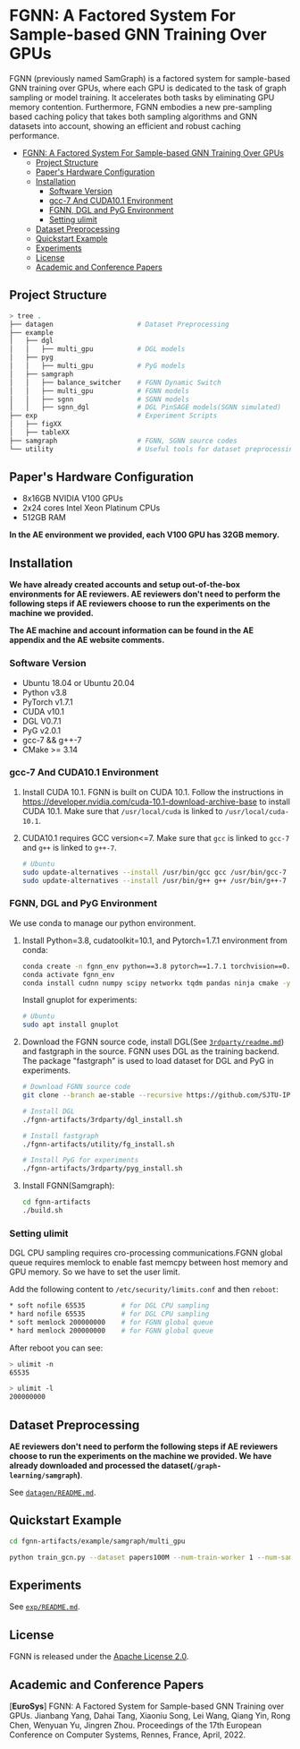 # FGNN: A Factored System For Sample-based GNN Training Over GPUs

FGNN (previously named SamGraph) is a factored system for sample-based GNN training over GPUs, where each GPU is dedicated to the task of graph sampling or model training. It accelerates both tasks by eliminating GPU memory contention. Furthermore, FGNN embodies a new pre-sampling based caching policy that takes both sampling algorithms and GNN datasets into account, showing an efficient and robust caching performance.

- [FGNN: A Factored System For Sample-based GNN Training Over GPUs](#fgnn-a-factored-system-for-sample-based-gnn-training-over-gpus)
  - [Project Structure](#project-structure)
  - [Paper's Hardware Configuration](#papers-hardware-configuration)
  - [Installation](#installation)
    - [Software Version](#software-version)
    - [gcc-7 And CUDA10.1 Environment](#gcc-7-and-cuda101-environment)
    - [FGNN, DGL and PyG Environment](#fgnn-dgl-and-pyg-environment)
    - [Setting ulimit](#setting-ulimit)
  - [Dataset Preprocessing](#dataset-preprocessing)
  - [Quickstart Example](#quickstart-example)
  - [Experiments](#experiments)
  - [License](#license)
  - [Academic and Conference Papers](#academic-and-conference-papers)


## Project Structure

```bash
> tree .
├── datagen                     # Dataset Preprocessing
├── example
│   ├── dgl
│   │   ├── multi_gpu           # DGL models
│   ├── pyg
│   │   ├── multi_gpu           # PyG models
│   ├── samgraph
│   │   ├── balance_switcher    # FGNN Dynamic Switch
│   │   ├── multi_gpu           # FGNN models
│   │   ├── sgnn                # SGNN models
│   │   ├── sgnn_dgl            # DGL PinSAGE models(SGNN simulated)
├── exp                         # Experiment Scripts
│   ├── figXX
│   ├── tableXX
├── samgraph                    # FGNN, SGNN source codes
└── utility                     # Useful tools for dataset preprocessing
```



## Paper's Hardware Configuration
- 8x16GB NVIDIA V100 GPUs
- 2x24 cores Intel Xeon Platinum CPUs
- 512GB RAM

**In the AE environment we provided,  each V100 GPU has 32GB memory.**



## Installation

**We have already created accounts and setup out-of-the-box environments for AE reviewers. AE reviewers don't need to perform the following steps if AE reviewers choose to run the experiments on the machine we provided.**

**The AE machine and account information can be found in the AE appendix and the AE website comments.**

### Software Version

- Ubuntu 18.04 or Ubuntu 20.04
- Python v3.8
- PyTorch v1.7.1
- CUDA v10.1
- DGL V0.7.1
- PyG v2.0.1
- gcc-7 && g++-7
- CMake >= 3.14

### gcc-7 And CUDA10.1 Environment

1. Install CUDA 10.1. FGNN is built on CUDA 10.1. Follow the instructions in https://developer.nvidia.com/cuda-10.1-download-archive-base to install CUDA 10.1. Make sure that `/usr/local/cuda` is linked to `/usr/local/cuda-10.1`.

2. CUDA10.1 requires GCC version<=7. Make sure that `gcc` is linked to `gcc-7` and `g++` is linked to `g++-7`. 

    ```bash
    # Ubuntu
    sudo update-alternatives --install /usr/bin/gcc gcc /usr/bin/gcc-7 7
    sudo update-alternatives --install /usr/bin/g++ g++ /usr/bin/g++-7 7
    ```


### FGNN, DGL and PyG Environment

We use conda to manage our python environment.

1. Install Python=3.8, cudatoolkit=10.1, and Pytorch=1.7.1 environment from conda: 

    ```bash
    conda create -n fgnn_env python==3.8 pytorch==1.7.1 torchvision==0.8.2 torchaudio==0.7.2 cudatoolkit=10.1 -c pytorch -y
    conda activate fgnn_env
    conda install cudnn numpy scipy networkx tqdm pandas ninja cmake -y # System cmake is too old to build DGL

    ```
    Install gnuplot for experiments:
    ```bash
    # Ubuntu
    sudo apt install gnuplot
    ```


2. Download the FGNN source code, install DGL(See [`3rdparty/readme.md`](3rdparty/readme.md)) and fastgraph in the source. FGNN uses DGL as the training backend. The package "fastgraph" is used to load dataset for DGL and PyG in experiments.

    ```bash
    # Download FGNN source code
    git clone --branch ae-stable --recursive https://github.com/SJTU-IPADS/fgnn-artifacts.git

    # Install DGL
    ./fgnn-artifacts/3rdparty/dgl_install.sh

    # Install fastgraph
    ./fgnn-artifacts/utility/fg_install.sh

    # Install PyG for experiments
    ./fgnn-artifacts/3rdparty/pyg_install.sh
    ```

    

3. Install FGNN(Samgraph):
   
    ```bash
    cd fgnn-artifacts
    ./build.sh
    ```

### Setting ulimit
DGL CPU sampling requires cro-processing communications.FGNN global queue requires memlock to enable fast memcpy between host memory and GPU memory. So we have to set the user limit.


Add the following content to `/etc/security/limits.conf` and then `reboot`:

```bash
* soft nofile 65535         # for DGL CPU sampling
* hard nofile 65535         # for DGL CPU sampling
* soft memlock 200000000    # for FGNN global queue
* hard memlock 200000000    # for FGNN global queue
```

After reboot you can see:

```bash
> ulimit -n
65535

> ulimit -l
200000000
```



## Dataset Preprocessing

**AE reviewers don't need to perform the following steps if AE reviewers choose to run the experiments on the machine we provided. We have already downloaded and processed the dataset(`/graph-learning/samgraph`)**.

See [`datagen/README.md`](datagen/README.md).



## Quickstart Example

```bash
cd fgnn-artifacts/example/samgraph/multi_gpu

python train_gcn.py --dataset papers100M --num-train-worker 1 --num-sample-worker 1 --pipeline --cache-policy pre_sample --cache-percentage 0.1 --num-epoch 10 --batch-size 8000
```



## Experiments

See [`exp/README.md`](exp/README.md).



## License

FGNN is released under the [Apache License 2.0](http://www.apache.org/licenses/LICENSE-2.0.html).




## Academic and Conference Papers

[**EuroSys**] FGNN: A Factored System for Sample-based GNN Training over GPUs. Jianbang Yang, Dahai Tang, Xiaoniu Song, Lei Wang, Qiang Yin, Rong Chen, Wenyuan Yu, Jingren Zhou. Proceedings of the 17th European Conference on Computer Systems, Rennes, France, April, 2022.
